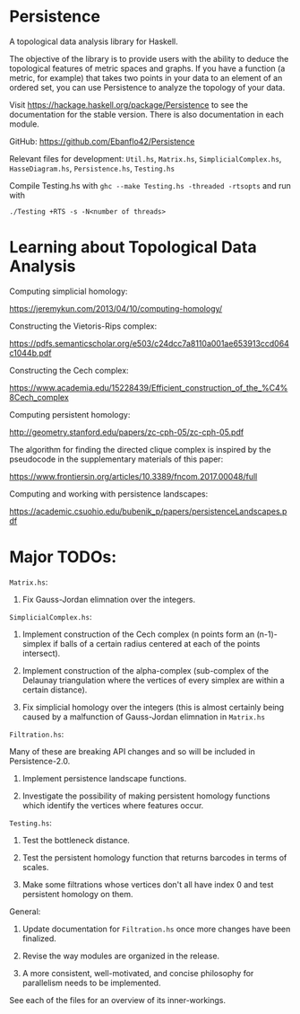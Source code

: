 # Persistence
A topological data analysis library for Haskell.

The objective of the library is to provide users with the ability to deduce the topological features of metric spaces and graphs. If you have a function (a metric, for example) that takes two points in your data to an element of an ordered set, you can use Persistence to analyze the topology of your data.

Visit https://hackage.haskell.org/package/Persistence to see the documentation for the stable version. There is also documentation in each module.

GitHub: https://github.com/Ebanflo42/Persistence

Relevant files for development: `Util.hs`, `Matrix.hs`, `SimplicialComplex.hs`, `HasseDiagram.hs`, `Persistence.hs`, `Testing.hs`

Compile Testing.hs with `ghc --make Testing.hs -threaded -rtsopts` and run with 

    ./Testing +RTS -s -N<number of threads>

# Learning about Topological Data Analysis

Computing simplicial homology:

https://jeremykun.com/2013/04/10/computing-homology/

Constructing the Vietoris-Rips complex:

https://pdfs.semanticscholar.org/e503/c24dcc7a8110a001ae653913ccd064c1044b.pdf

Constructing the Cech complex:

https://www.academia.edu/15228439/Efficient_construction_of_the_%C4%8Cech_complex

Computing persistent homology:

http://geometry.stanford.edu/papers/zc-cph-05/zc-cph-05.pdf

The algorithm for finding the directed clique complex is inspired by the pseudocode in the supplementary materials of this paper:

https://www.frontiersin.org/articles/10.3389/fncom.2017.00048/full

Computing and working with persistence landscapes:

https://academic.csuohio.edu/bubenik_p/papers/persistenceLandscapes.pdf

# Major TODOs:

`Matrix.hs`:

1) Fix Gauss-Jordan elimnation over the integers.

`SimplicialComplex.hs`:

1) Implement construction of the Cech complex (n points form an (n-1)-simplex if balls of a certain radius centered at each of the points intersect).

2) Implement construction of the alpha-complex (sub-complex of the Delaunay triangulation where the vertices of every simplex are within a certain distance).

3) Fix simplicial homology over the integers (this is almost certainly being caused by a malfunction of Gauss-Jordan elimnation in `Matrix.hs`

`Filtration.hs`:

Many of these are breaking API changes and so will be included in Persistence-2.0.

1) Implement persistence landscape functions.

2) Investigate the possibility of making persistent homology functions which identify the vertices where features occur.

`Testing.hs`:

1) Test the bottleneck distance.

2) Test the persistent homology function that returns barcodes in terms of scales.

3) Make some filtrations whose vertices don't all have index 0 and test persistent homology on them.

General:

1) Update documentation for `Filtration.hs` once more changes have been finalized.

1) Revise the way modules are organized in the release.

2) A more consistent, well-motivated, and concise philosophy for parallelism needs to be implemented.

See each of the files for an overview of its inner-workings.
